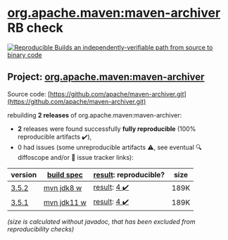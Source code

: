 [org.apache.maven:maven-archiver](https://search.maven.org/artifact/org.apache.maven/maven-archiver/) RB check
=======

[![Reproducible Builds](https://reproducible-builds.org/images/logos/rb.svg) an independently-verifiable path from source to binary code](https://reproducible-builds.org/)

## Project: [org.apache.maven:maven-archiver](https://search.maven.org/artifact/org.apache.maven/maven-archiver/)

Source code: [https://github.com/apache/maven-archiver.git](https://github.com/apache/maven-archiver.git)

rebuilding **2 releases** of org.apache.maven:maven-archiver:
- **2** releases were found successfully **fully reproducible** (100% reproducible artifacts :heavy_check_mark:),
- 0 had issues (some unreproducible artifacts :warning:, see eventual :mag: diffoscope and/or :memo: issue tracker links):

| version | [build spec](/BUILDSPEC.md) | [result](https://reproducible-builds.org/docs/jvm/): reproducible? | size |
| -- | --------- | ------ | -- |
| [3.5.2](https://search.maven.org/artifact/org.apache.maven/maven-archiver/3.5.2/pom) | [mvn jdk8 w](maven-archiver-3.5.2.buildspec) | [result](maven-archiver-3.5.2.buildinfo): [4 :heavy_check_mark: ](maven-archiver-3.5.2.buildcompare) | 189K |
| [3.5.1](https://search.maven.org/artifact/org.apache.maven/maven-archiver/3.5.1/pom) | [mvn jdk11 w](maven-archiver-3.5.1.buildspec) | [result](maven-archiver-3.5.1.buildinfo): [4 :heavy_check_mark: ](maven-archiver-3.5.1.buildcompare) | 189K |

<i>(size is calculated without javadoc, that has been excluded from reproducibility checks)</i>
